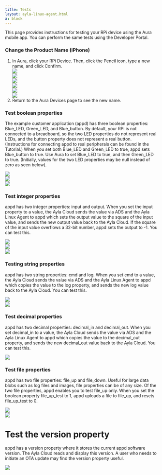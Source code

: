 ```yaml
---
title: Tests
layout: ayla-linux-agent.html
a: block
---
```


This page provides instructions for testing your RPi device using the Aura mobile app. You can perform the same tests using the Developer Portal.

### Change the Product Name (iPhone)

<ol>
<li>In Aura, click your RPi Device. Then, click the Pencil icon, type a new name, and click Confirm.

<div class="row">
<div class="col-lg-4 col-md-6 col-sm-12">
<img class="img-fluid" src="../registration/aura-006.jpg">
</div>
<div class="col-lg-4 col-md-6 col-sm-12">
<img class="img-fluid" src="aura-007.jpg">
</div>
<div class="col-lg-4 col-md-6 col-sm-12">
<img class="img-fluid" src="aura-008.jpg">
</div>

<div class="col-lg-4 col-md-6 col-sm-12">
<img class="img-fluid" src="aura-009.jpg">
</div>
<div class="col-lg-4 col-md-6 col-sm-12">
<img class="img-fluid" src="aura-010.jpg">
</div>
<div class="col-lg-4 col-md-6 col-sm-12">
<img class="img-fluid" src="aura-011.jpg">
</div>
</div>
</li>

<li>Return to the Aura Devices page to see the new name.</li>
</ol>

### Test boolean properties

The example customer application (appd) has three boolean properties: Blue_LED, Green_LED, and Blue_button. By default, your RPi is not connected to a breadboard, so the two LED properties do not represent real LEDs, and the button property does not represent a real button. (Instructions for connecting appd to real peripherals can be found in the Tutorial.) When you set both Blue_LED and Green_LED to true, appd sets Blue_button to true. Use Aura to set Blue_LED to true, and then Green_LED to true. (Initially, values for the two LED properties may be null instead of zero as seen below).

<div class="row">
<div class="col-lg-4 col-md-6 col-sm-12">
<img class="img-fluid" src="aura-013.jpg">
</div>
<div class="col-lg-4 col-md-6 col-sm-12">
<img class="img-fluid" src="aura-014.jpg">
</div>
<div class="col-lg-4 col-md-6 col-sm-12">
<img class="img-fluid" src="aura-015.jpg">
</div>
</div>

### Test integer properties 

appd has two integer properties: input and output. When you set the input property to a value, the Ayla Cloud sends the value via ADS and the Ayla Linux Agent to appd which sets the output value to the square of the input value, and sends the new output value back to the Ayla Cloud. If the square of the input value overflows a 32-bit number, appd sets the output to -1. You can test this.

<div class="row">
<div class="col-lg-4 col-md-6 col-sm-12">
<img class="img-fluid" src="aura-016.jpg">
</div>
<div class="col-lg-4 col-md-6 col-sm-12">
<img class="img-fluid" src="aura-017.jpg">
</div>
<div class="col-lg-4 col-md-6 col-sm-12">
<img class="img-fluid" src="aura-018.jpg">
</div>
</div>

### Testing string properties

appd has two string properties: cmd and log. When you set cmd to a value, the Ayla Cloud sends the value via ADS and the Ayla Linux Agent to appd which copies the value to the log property, and sends the new log value back to the Ayla Cloud. You can test this.

<div class="row align-items-center">
<div class="col-lg-4 col-md-6 col-sm-12">
<img class="img-fluid" src="aura-019.jpg">
</div>
<div class="col-lg-4 col-md-6 col-sm-12">
<img class="img-fluid" src="aura-020.jpg">
</div>
<!---
<div class="col-lg-4 col-md-6 col-sm-12">
<img width="150" src="monarch-bw.png">
</div>
-->
</div>

### Test decimal properties

appd has two decimal properties: decimal_in and decimal_out. When you set decimal_in to a value, the Ayla Cloud sends the value via ADS and the Ayla Linux Agent to appd which copies the value to the decimal_out property, and sends the new decimal_out value back to the Ayla Cloud. You can test this.

<div class="row align-items-center">
<div class="col-lg-4 col-md-6 col-sm-12">
<img class="img-fluid" src="aura-021.jpg">
</div>
</div>

### Test file properties

appd has two file properties: file_up and file_down. Useful for large data blobs such as log files and images, file properties can be of any size. Of the two file properties, appd enables you to test file_up only. When you set the boolean property file_up_test to 1, appd uploads a file to file_up, and resets file_up_test to 0.

<div class="row align-items-center">
<div class="col-lg-4 col-md-6 col-sm-12">
<img class="img-fluid" src="aura-022.jpg">
</div>
<div class="col-lg-4 col-md-6 col-sm-12">
<img class="img-fluid" src="aura-023.jpg">
</div>
</div>

<h1>Test the version property</h1>

appd has a version property where it stores the current appd software version. The Ayla Cloud reads and display this version. A user who needs to initiate an OTA update may find the version property useful.

<div class="row align-items-center">
<div class="col-lg-4 col-md-6 col-sm-12">
<img class="img-fluid" src="aura-027.jpg">
</div>
<!---
<div class="col-lg-4 col-md-6 col-sm-12">
<img width="150" src="nautilus.png">
</div>
-->
</div>
